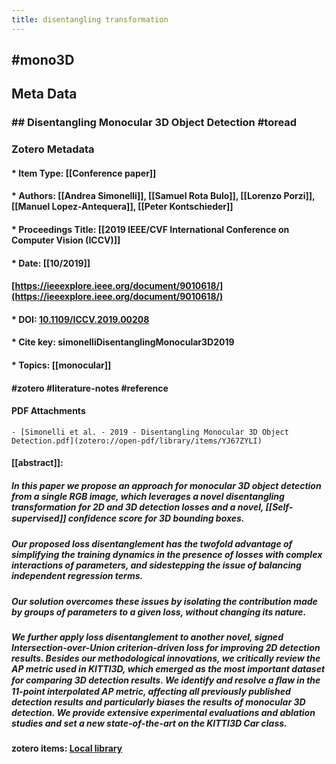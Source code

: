 ```yaml
---
title: disentangling transformation
---
```


## #mono3D
## Meta Data
### ## Disentangling Monocular 3D Object Detection #toread

### Zotero Metadata

#### * Item Type: [[Conference paper]]
#### * Authors: [[Andrea Simonelli]], [[Samuel Rota Bulo]], [[Lorenzo Porzi]], [[Manuel Lopez-Antequera]], [[Peter Kontschieder]]
#### * Proceedings Title: [[2019 IEEE/CVF International Conference on Computer Vision (ICCV)]]
#### * Date: [[10/2019]]
#### [https://ieeexplore.ieee.org/document/9010618/](https://ieeexplore.ieee.org/document/9010618/)
#### * DOI: [10.1109/ICCV.2019.00208](https://doi.org/10.1109/ICCV.2019.00208) 
#### * Cite key: simonelliDisentanglingMonocular3D2019
#### * Topics: [[monocular]]
#### 
####  #zotero #literature-notes #reference

#### PDF Attachments
	- [Simonelli et al. - 2019 - Disentangling Monocular 3D Object Detection.pdf](zotero://open-pdf/library/items/YJ67ZYLI)

#### [[abstract]]:
##### In this paper we propose an approach for monocular 3D object detection from a single RGB image, which leverages a novel disentangling transformation for 2D and 3D detection losses and a novel, [[Self-supervised]] conﬁdence **score** for 3D bounding boxes.
##### Our proposed loss disentanglement has the twofold advantage of simplifying the training dynamics in the presence of losses with complex interactions of parameters, and sidestepping the issue of balancing independent regression terms.
##### Our solution overcomes these issues by isolating the contribution made by groups of parameters to a given loss, without changing its nature.
##### We further apply loss disentanglement to another novel, signed Intersection-over-Union criterion-driven loss for improving 2D detection results. Besides our methodological innovations, we critically review the AP metric used in KITTI3D, which emerged as the most important dataset for comparing 3D detection results. We identify and resolve a ﬂaw in the 11-point interpolated AP metric, affecting all previously published detection results and particularly biases the results of monocular 3D detection. We provide extensive experimental evaluations and ablation studies and set a new state-of-the-art on the KITTI3D Car class.
#### zotero items: [Local library](zotero://select/items/1_2D9DZC3A)
###

